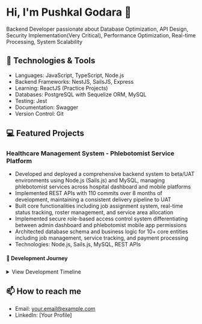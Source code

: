 # Hi, I'm Pushkal Godara 👋
Backend Developer passionate about Database Optimization, API Design, Security Implementation(Very Critical), Performance Optimization, Real-time Processing, System Scalability 

## 🔧 Technologies & Tools
- Languages: JavaScript, TypeScript, Node.js
- Backend Frameworks: NestJS, SailsJS, Express
- Learning: ReactJS (Practice Projects)
- Databases: PostgreSQL with Sequelize ORM, MySQL
- Testing: Jest
- Documentation: Swagger
- Version Control: Git

## 💻 Featured Projects

### Healthcare Management System - Phlebotomist Service Platform
- Developed and deployed a comprehensive backend system to beta/UAT environments using Node.js (Sails.js) and MySQL, managing phlebotomist services across hospital dashboard and mobile platforms
- Implemented REST APIs with 110 commits over 8 months of development, maintaining a consistent delivery pipeline to UAT
- Built core functionalities including job assignment system, real-time status tracking, roster management, and service area allocation
- Implemented secure role-based access control system differentiating between admin dashboard and phlebotomist mobile app permissions
- Architected database schema and business logic for 10+ core entities including job management, service tracking, and payment processing
- Technologies: Node.js, Sails.js, MySQL, REST APIs

#### 🚀 Development Journey
<details>
<summary>View Development Timeline</summary>

![HMS Commit 1](./images/project1/stats_api_1.png)
![HMS Commit 2](./images/project1/stats_api_2)
![HMS Commit 3](./images/project1/external_api_2)
![HMS Commit 3](./images/project1/job_cancelled_status_logic)

</details>



## 📫 How to reach me
- Email: your.email@example.com
- LinkedIn: [Your Profile]
